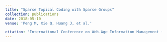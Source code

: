 ```yaml
---
title: "Sparse Topical Coding with Sparse Groups"
collection: publications
date: 2018-05-10
venue: 'Peng M, Xie Q, Huang J, et al.'

citation: 'International Conference on Web-Age Information Management (WAIM), 2016'
---
```

